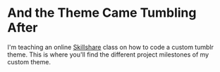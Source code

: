 # And the Theme Came Tumbling After

I'm teaching an online [Skillshare](http://skillshare.com/) class on how to code a custom tumblr theme. This is where you'll find the different project milestones of my custom theme.